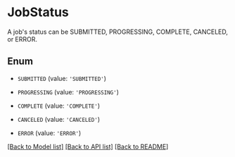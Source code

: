 # JobStatus

A job's status can be SUBMITTED, PROGRESSING, COMPLETE, CANCELED, or ERROR.

## Enum

* `SUBMITTED` (value: `'SUBMITTED'`)

* `PROGRESSING` (value: `'PROGRESSING'`)

* `COMPLETE` (value: `'COMPLETE'`)

* `CANCELED` (value: `'CANCELED'`)

* `ERROR` (value: `'ERROR'`)

[[Back to Model list]](../README.md#documentation-for-models) [[Back to API list]](../README.md#documentation-for-api-endpoints) [[Back to README]](../README.md)


